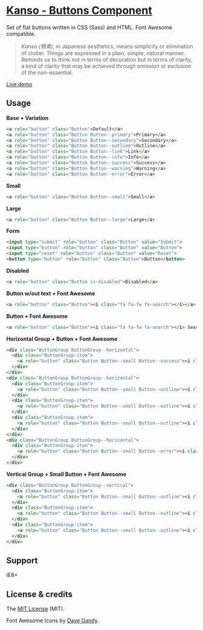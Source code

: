 # [Kanso - Buttons Component](http://www.kolszewski.com/kanso)
Set of flat buttons written in CSS (Sass) and HTML. Font Awesome compatible.

> *Kanso (簡素)*, in Japanese aesthetics, means simplicity or elimination of clutter. Things are expressed in a plain, simple, natural manner. Reminds us to think not in terms of decoration but in terms of clarity, a kind of clarity that may be achieved through omission or exclusion of the non-essential.

[Live demo](http://www.kolszewski.com/kanso)

## Usage

**Base + Variation**
```html
<a role="button" class="Button">Default</a>
<a role="button" class="Button Button--primary">Primary</a>
<a role="button" class="Button Button--secondary">Secondary</a>
<a role="button" class="Button Button--outline">Outline</a>
<a role="button" class="Button Button--link">Link</a>
<a role="button" class="Button Button--info">Info</a>
<a role="button" class="Button Button--success">Success</a>
<a role="button" class="Button Button--warning">Warning</a>
<a role="button" class="Button Button--error">Error</a>
```

**Small**
```html
<a role="button" class="Button Button--small">Small</a>
```

**Large**
```html
<a role="button" class="Button Button--large">Large</a>
```

**Form**
```html
<input type="submit" role="button" class="Button" value="Submit">
<input type="button" role="button" class="Button" value="Button">
<input type="reset" role="button" class="Button" value="Reset">
<button type="button" role="button" class="Button">Button</button>
```

**Disabled**
```html
<a role="button" class="Button is-disabled">Disabled</a>
```

**Button w/out text + Font Awesome**
```html
<a role="button" class="Button"><i class="fa fa-fw fa-search"></i></a>
```

**Button + Font Awesome**
```html
<a role="button" class="Button"><i class="fa fa-fw fa-search"></i> Search</a>
```

**Horizontal Group + Button + Font Awesome**
```html
<div class="ButtonGroup ButtonGroup--horizontal">
  <div class="ButtonGroup-item">
    <a role="button" class="Button Button--small Button--success"><i class="fa fa-fw fa-check"></i> New Email</a>
  </div>
</div>
<div class="ButtonGroup ButtonGroup--horizontal">
  <div class="ButtonGroup-item">
    <a role="button" class="Button Button--small Button--outline"><i class="fa fa-fw fa-mail-forward"></i> Forward</a>
  </div>
  <div class="ButtonGroup-item">
    <a role="button" class="Button Button--small Button--outline"><i class="fa fa-fw fa-archive"></i> Archive</a>
  </div>
  <div class="ButtonGroup-item">
    <a role="button" class="Button Button--small Button--outline"><i class="fa fa-fw fa-folder"></i> Move</a>
  </div>
</div>
<div class="ButtonGroup ButtonGroup--horizontal">
  <div class="ButtonGroup-item">
    <a role="button" class="Button Button--small Button--error"><i class="fa fa-fw fa-trash"></i> Delete</a>
  </div>
</div>
```

**Vertical Group + Small Button + Font Awesome**
```html
<div class="ButtonGroup ButtonGroup--vertical">
  <div class="ButtonGroup-item">
    <a role="button" class="Button Button--small Button--outline"><i class="fa fa-fw fa-euro"></i> EUR</a>
  </div>
  <div class="ButtonGroup-item">
    <a role="button" class="Button Button--small Button--outline"><i class="fa fa-fw fa-gbp"></i> GBP</a>
  </div>
  <div class="ButtonGroup-item">
    <a role="button" class="Button Button--small Button--outline"><i class="fa fa-fw fa-dollar"></i> USD</a>
  </div>
</div>
```

## Support
IE8+

## License & credits
The [MIT License](https://github.com/KrisOlszewski/Kanso/blob/master/LICENSE.md) (MIT).

Font Awesome Icons by [Dave Gandy](http://fontawesome.io/).
